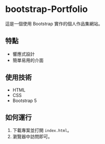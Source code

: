 # bootstrap-Portfolio

這是一個使用 Bootstrap 實作的個人作品集網站。

## 特點
- 響應式設計
- 簡單易用的介面

## 使用技術
- HTML
- CSS
- Bootstrap 5

## 如何運行
1. 下載專案並打開 `index.html`。
2. 瀏覽器中訪問即可。
